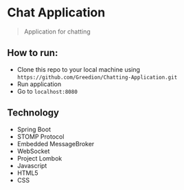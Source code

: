 
# Chat Application

> Application for chatting 


## How to run:
- Clone this repo to your local machine using `https://github.com/Greedion/Chatting-Application.git`
- Run application
- Go to `localhost:8080`


## Technology
 - Spring Boot
 - STOMP Protocol
 - Embedded MessageBroker
 - WebSocket
 - Project Lombok
 - Javascript
 - HTML5
 - CSS
 
 
